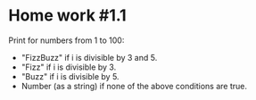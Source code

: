 # Home work #1.1
Print for numbers from 1 to 100:
- "FizzBuzz" if i is divisible by 3 and 5.
- "Fizz" if i is divisible by 3.
- "Buzz" if i is divisible by 5.
- Number (as a string) if none of the above conditions
are true.
